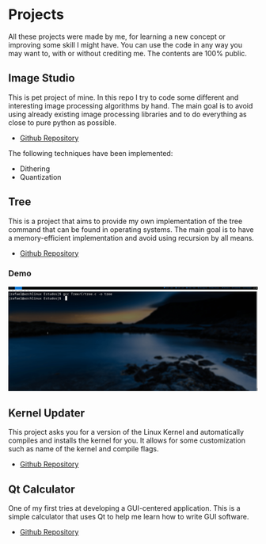 # Projects
All these projects were made by me, for learning a new concept or improving some skill I might have.
You can use the code in any way you may want to, with or without crediting me. The contents are 100% public.

## Image Studio

This is pet project of mine. In this repo I try to code some different and interesting image processing algorithms by hand. The main goal is to avoid using already existing image processing libraries and to do everything as close to pure python as possible.

* [Github Repository](https://github.com/RafaelAmauri/Image-Studio)

The following techniques have been implemented:

* Dithering
* Quantization

## Tree

This is a project that aims to provide my own implementation of the tree command that can be found in operating systems. The main goal is to have a memory-efficient implementation and avoid using recursion by all means.

* [Github Repository](https://github.com/RafaelAmauri/Tree)

### Demo
![Demo](demos/tree.gif)

## Kernel Updater

This project asks you for a version of the Linux Kernel and automatically compiles and installs the kernel for you. It allows for some customization such as name of the kernel and compile flags.

* [Github Repository](https://github.com/RafaelAmauri/Kernel-Updater)

## Qt Calculator

One of my first tries at developing a GUI-centered application. This is a simple calculator that uses Qt to help me learn how to write GUI software.

* [Github Repository](https://github.com/RafaelAmauri/Qt-Calculator)
